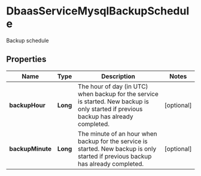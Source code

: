 

# DbaasServiceMysqlBackupSchedule

Backup schedule

## Properties

| Name | Type | Description | Notes |
|------------ | ------------- | ------------- | -------------|
|**backupHour** | **Long** | The hour of day (in UTC) when backup for the service is started. New backup is only started if previous backup has already completed. |  [optional] |
|**backupMinute** | **Long** | The minute of an hour when backup for the service is started. New backup is only started if previous backup has already completed. |  [optional] |



